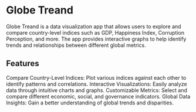 # Globe Treand
Globe Treand is a data visualization app that allows users to explore and compare country-level indices such as GDP, Happiness Index, Corruption Perception, and more. The app provides interactive graphs to help identify trends and relationships between different global metrics.

## Features
Compare Country-Level Indices: Plot various indices against each other to identify patterns and correlations.
Interactive Visualizations: Easily analyze data through intuitive charts and graphs.
Customizable Metrics: Select and compare different economic, social, and governance indicators.
Global Data Insights: Gain a better understanding of global trends and disparities.
